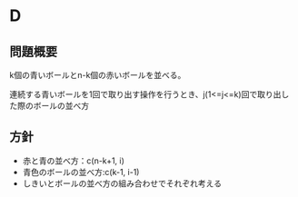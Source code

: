 # D
## 問題概要
k個の青いボールとn-k個の赤いボールを並べる。

連続する青いボールを1回で取り出す操作を行うとき、j(1<=j<=k)回で取り出した際のボールの並べ方

## 方針
 - 赤と青の並べ方：c(n-k+1, i)
 - 青色のボールの並べ方:c(k-1, i-1)
 - しきいとボールの並べ方の組み合わせでそれぞれ考える